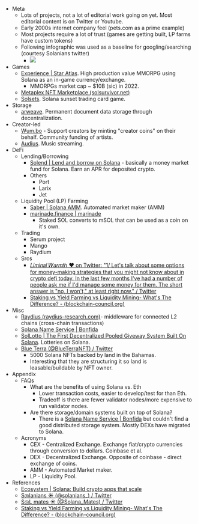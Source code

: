 - Meta
    - Lots of projects, not a lot of editorial work going on yet. Most editorial content is on Twitter or Youtube.
    - Early 2000s internet company feel (pets.com as a prime example)
    - Most projects require a lot of trust (games are getting built, LP farms have custom tokens)
    - Following infographic was used as a baseline for googling/searching (courtesy Solanians twitter)
        - ![](https://firebasestorage.googleapis.com/v0/b/firescript-577a2.appspot.com/o/imgs%2Fapp%2FArtOfGig%2FZKIORG3R6s.png?alt=media&token=6fd7771a-2c8c-4ccb-9b8e-b0babde1ce77)
- Games 
    - [Experience | Star Atlas](https://staratlas.com/#). High production value MMORPG using Solana as an in-game currency/exchange.
        - MMORPGs market cap ~ $10B (sic) in 2022. 
    - [Metaplex NFT Marketplace (solsurvivor.net)](https://nft.solsurvivor.net/#/)
    - [Solsets](https://www.solsets.io/). Solana sunset trading card game. 
- Storage
    - [arweave](https://www.arweave.org/). Permanent document data storage through decentralization. 
- Creator-led
    - [Wum.bo](https://wum.bo/) - Support creators by minting "creator coins" on their behalf. Community funding of artists.  
    - [Audius](https://audius.co/). Music streaming. 
- DeFi
    - Lending/Borrowing
        - [Solend | Lend and borrow on Solana](https://solend.fi/) - basically a money market fund for Solana. Earn an APR for deposited crypto. 
        - Others
            - Port
            - Larix
            - Jet
    - Liquidity Pool (LP) Farming 
        - [Saber | Solana AMM](https://app.saber.so/#/swap). Automated market maker (AMM)
        - [marinade.finance | marinade](https://marinade.finance/)
            - Staked SOL converts to mSOL that can be used as a coin on it's own. 
    - Trading
        - Serum project
        - Mango
        - Raydium
    - Srcs
        - [𝐿𝑖𝑚𝑖𝑛𝑎𝑙 𝑊𝑎𝑟𝑚𝑡ℎ ❤ on Twitter: "1/ Let's talk about some options for money-making strategies that you might not know about in crypto defi today. In the last few months I've had a number of people ask me if I'd manage some money for them. The short answer is "no, I won't," at least right now." / Twitter](https://twitter.com/liminal_warmth/status/1457751951777562627)
        - [Staking vs Yield Farming vs Liquidity Mining- What's The Difference? - (blockchain-council.org)](https://www.blockchain-council.org/defi/staking-vs-yield-farming-vs-liquidity-mining/)
- Misc
    - [Raydius (raydius-research.com)](https://www.raydius-research.com/#/)- middleware for connected L2 chains (cross-chain transactions)
    - [Solana Name Service | Bonfida](https://naming.bonfida.org/#/auctions)
    - [SolLotto | The First Decentralized Pooled Giveway System Built On Solana](https://sollotto.io/). Lotteries on Solana.
    - [Blue Terra (@BlueTerraNFT) / Twitter](https://twitter.com/BlueTerraNFT)
        - 5000 Solana NFTs backed by land in the Bahamas. 
        - Interesting that they are structuring it so land is leasable/buildable by NFT owner. 
- Appendix
    - FAQs
        - What are the benefits of using Solana vs. Eth
            - Lower transaction costs, easier to develop/test for than Eth. 
            - Tradeoff is there are fewer validator nodes/more expensive to run validator nodes. 
        - Are there storage/domain systems built on top of Solana?
            - There is a [Solana Name Service | Bonfida](https://naming.bonfida.org/#/auctions) but couldn't find a good distributed storage system. Mostly DEXs have migrated to Solana. 
    - Acronyms
        - CEX - Centralized Exchange. Exchange fiat/crypto currencies through conversion to dollars. Coinbase et al. 
        - DEX - Decentralized Exchange. Opposite of coinbase - direct exchange of coins.
        - AMM - Automated Market maker. 
        - LP - Liquidity Pool. 
- References
    - [Ecosystem | Solana: Build crypto apps that scale](https://solana.com/ecosystem)
    - [S◎lanians ☀️ (@solanians_) / Twitter](https://twitter.com/solanians_) 
    - [S◎L mates ☀️ (@Solana_Mates) / Twitter](https://twitter.com/solanians_/status/1484025271183618049/photo/1)
    - [Staking vs Yield Farming vs Liquidity Mining- What's The Difference? - (blockchain-council.org)](https://www.blockchain-council.org/defi/staking-vs-yield-farming-vs-liquidity-mining/)
